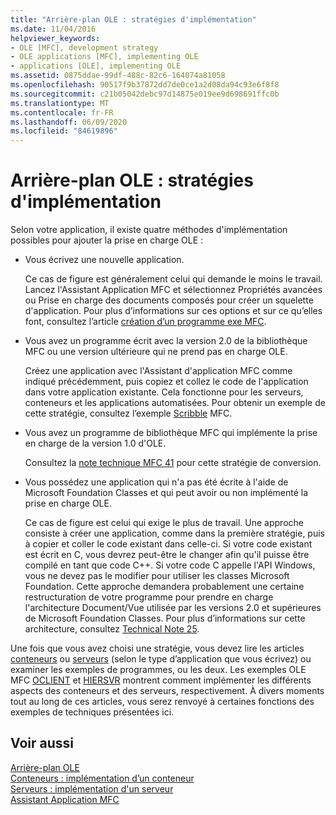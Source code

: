 ```yaml
---
title: "Arrière-plan OLE : stratégies d'implémentation"
ms.date: 11/04/2016
helpviewer_keywords:
- OLE [MFC], development strategy
- OLE applications [MFC], implementing OLE
- applications [OLE], implementing OLE
ms.assetid: 0875ddae-99df-488c-82c6-164074a81058
ms.openlocfilehash: 90517f9b37872dd7de0ce1a2d08da94c93e6f8f8
ms.sourcegitcommit: c21b05042debc97d14875e019ee9d698691ffc0b
ms.translationtype: MT
ms.contentlocale: fr-FR
ms.lasthandoff: 06/09/2020
ms.locfileid: "84619896"
---
```

# <a name="ole-background-implementation-strategies"></a>Arrière-plan OLE : stratégies d'implémentation

Selon votre application, il existe quatre méthodes d'implémentation possibles pour ajouter la prise en charge OLE :

- Vous écrivez une nouvelle application.

   Ce cas de figure est généralement celui qui demande le moins le travail. Lancez l'Assistant Application MFC et sélectionnez Propriétés avancées ou Prise en charge des documents composés pour créer un squelette d'application. Pour plus d’informations sur ces options et sur ce qu’elles font, consultez l’article [création d’un programme exe MFC](reference/mfc-application-wizard.md).

- Vous avez un programme écrit avec la version 2.0 de la bibliothèque MFC ou une version ultérieure qui ne prend pas en charge OLE.

   Créez une application avec l'Assistant d'application MFC comme indiqué précédemment, puis copiez et collez le code de l'application dans votre application existante. Cela fonctionne pour les serveurs, conteneurs et les applications automatisées. Pour obtenir un exemple de cette stratégie, consultez l’exemple [Scribble](../overview/visual-cpp-samples.md) MFC.

- Vous avez un programme de bibliothèque MFC qui implémente la prise en charge de la version 1.0 d'OLE.

   Consultez la [note technique MFC 41](tn041-mfc-ole1-migration-to-mfc-ole-2.md) pour cette stratégie de conversion.

- Vous possédez une application qui n'a pas été écrite à l'aide de Microsoft Foundation Classes et qui peut avoir ou non implémenté la prise en charge OLE.

   Ce cas de figure est celui qui exige le plus de travail. Une approche consiste à créer une application, comme dans la première stratégie, puis à copier et coller le code existant dans celle-ci. Si votre code existant est écrit en C, vous devrez peut-être le changer afin qu'il puisse être compilé en tant que code C++. Si votre code C appelle l'API Windows, vous ne devez pas le modifier pour utiliser les classes Microsoft Foundation. Cette approche demandera probablement une certaine restructuration de votre programme pour prendre en charge l'architecture Document/Vue utilisée par les versions 2.0 et supérieures de Microsoft Foundation Classes. Pour plus d’informations sur cette architecture, consultez [Technical Note 25](tn025-document-view-and-frame-creation.md).

Une fois que vous avez choisi une stratégie, vous devez lire les articles [conteneurs](containers.md) ou [serveurs](servers.md) (selon le type d’application que vous écrivez) ou examiner les exemples de programmes, ou les deux. Les exemples OLE MFC [OCLIENT](../overview/visual-cpp-samples.md) et [HIERSVR](../overview/visual-cpp-samples.md) montrent comment implémenter les différents aspects des conteneurs et des serveurs, respectivement. À divers moments tout au long de ces articles, vous serez renvoyé à certaines fonctions des exemples de techniques présentées ici.

## <a name="see-also"></a>Voir aussi

[Arrière-plan OLE](ole-background.md)<br/>
[Conteneurs : implémentation d’un conteneur](containers-implementing-a-container.md)<br/>
[Serveurs : implémentation d'un serveur](servers-implementing-a-server.md)<br/>
[Assistant Application MFC](reference/mfc-application-wizard.md)
